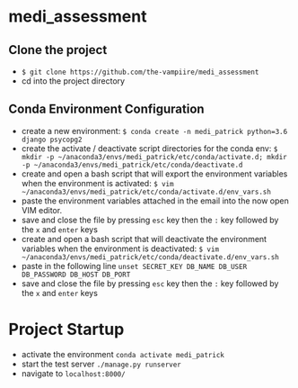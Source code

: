 # medi_assessment

## Clone the project
- `$ git clone https://github.com/the-vampiire/medi_assessment`
- cd into the project directory

## Conda Environment Configuration
- create a new environment: `$ conda create -n medi_patrick python=3.6 django psycopg2`
- create the activate / deactivate script directories for the conda env: `$ mkdir -p ~/anaconda3/envs/medi_patrick/etc/conda/activate.d; mkdir -p ~/anaconda3/envs/medi_patrick/etc/conda/deactivate.d`
- create and open a bash script that will export the environment variables when the environment is activated: `$ vim ~/anaconda3/envs/medi_patrick/etc/conda/activate.d/env_vars.sh` 
- paste the environment variables attached in the email into the now open VIM editor.
- save and close the file by pressing `esc` key then the `:` key followed by the `x` and `enter` keys
- create and open a bash script that will deactivate the environment variables when the environment is deactivated: `$ vim ~/anaconda3/envs/medi_patrick/etc/conda/deactivate.d/env_vars.sh`
- paste in the following line `unset SECRET_KEY DB_NAME DB_USER DB_PASSWORD DB_HOST DB_PORT`
- save and close the file by pressing `esc` key then the `:` key followed by the `x` and `enter` keys

# Project Startup
- activate the environment `conda activate medi_patrick`
- start the test server `./manage.py runserver`
- navigate to `localhost:8000/`